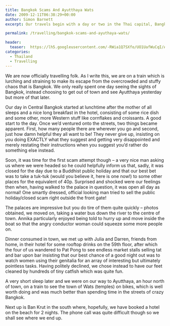 ```yaml
---
title: Bangkok Scams And Ayutthaya Wats
date: 2009-12-11T06:38:29+00:00
author: Simon Barnett
excerpt: Our travels begin with a day or two in the Thai capital, Bangkok.

permalink: /travelling/bangkok-scams-and-ayuthaya-wats/

header:
  teaser:  https://lh5.googleusercontent.com/-RWia1Q7SXfo/UO1UafWuCqI/AAAAAAAAADM/7gevmoyKHqI/s640/DSC_0083.JPG
categories:
  - Thailand
  - Travelling
---
```

We are now officially travelling folk. As I write this, we are on a train which is lurching and straining to make its escape from the overcrowded and stuffy chaos that is Bangkok. We only really spent one day seeing the sights of Bangkok, instead choosing to get out of town and see Ayutthaya yesterday but more of that later.

Our day in Central Bangkok started at lunchtime after the mother of all sleeps and a nice long breakfast in the hotel, consisting of some rice dish and some other, more Western stuff like cornflakes and croissants. A good start to the day. Once we&#8217;d ventured onto the streets, two things became apparent. First, how many people there are wherever you go and second, just how damn helpful they all want to be! They never give up, insisting on you doing EXACTLY what they suggest and getting very disappointed and merely restating their instructions when you suggest you&#8217;d rather do something else instead.

Soon, it was time for the first scam attempt though &#8211; a very nice man asking us where we were headed so he could helpfully inform us that, sadly, it was closed for the day due to a Buddhist public holiday and that our best bet was to take a tuk-tuk (would you believe it, here is one now!) to some other places for the equivalent of 40p. Surprised and shocked were our feelings then when, having walked to the palace in question, it was open all day as normal! One smartly dressed, official looking man tried to sell the public holiday/closed scam right outside the front gate!

The palaces are impressive but you do tire of them quite quickly &#8211; photos obtained, we moved on, taking a water bus down the river to the centre of town. Annika particularly enjoyed being told to hurry up and move inside the boat so that the angry conductor woman could squeeze some more people on.

Dinner consumed in town, we met up with Julia and Darren, friends from home, in their hotel for some rooftop drinks on the 59th floor, after which the four of us wandered to Pat Pong to see endless market stalls selling tat and bar upon bar insisting that our best chance of a good night out was to watch women using their genitalia for an array of interesting but ultimately pointless tasks. Having politely declined, we chose instead to have our feet cleaned by hundreds of tiny catfish which was quite fun.

A very short sleep later and we were on our way to Ayutthaya, an hour north of town, on a train to see the town of Wats (temples) on bikes, which is well worth doing and was much better than spending time in the streets of crazy Bangkok.

Next up is Ban Krut in the south where, hopefully, we have booked a hotel on the beach for 2 nights. The phone call was quite difficult though so we shall see where we end up.
